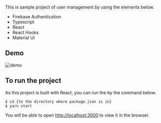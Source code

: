 This is sample project of user management by using the elements below.

- Firebase Authentication
- Typescript
- React
- React Hooks
- Material UI

## Demo

![demo](https://github.com/motoitanigaki/typescript-react-hooks-firebase_authentication-sample/demo/demo.gif)

## To run the project

As this project is built with React, you can run the by the command below.

```
$ cd {to the directory where package.json is in}
$ yarn start
```

You will be able to open [http://localhost:3000](http://localhost:3000) to view it in the browser.
